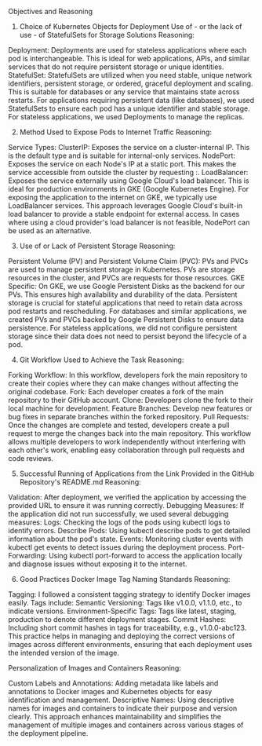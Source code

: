 Objectives and Reasoning
1. Choice of Kubernetes Objects for Deployment
Use of - or the lack of use - of StatefulSets for Storage Solutions
Reasoning:

Deployment: Deployments are used for stateless applications where each pod is interchangeable. This is ideal for web applications, APIs, and similar services that do not require persistent storage or unique identities.
StatefulSet: StatefulSets are utilized when you need stable, unique network identifiers, persistent storage, or ordered, graceful deployment and scaling. This is suitable for databases or any service that maintains state across restarts.
For applications requiring persistent data (like databases), we used StatefulSets to ensure each pod has a unique identifier and stable storage. For stateless applications, we used Deployments to manage the replicas.

2. Method Used to Expose Pods to Internet Traffic
Reasoning:

Service Types:
ClusterIP: Exposes the service on a cluster-internal IP. This is the default type and is suitable for internal-only services.
NodePort: Exposes the service on each Node's IP at a static port. This makes the service accessible from outside the cluster by requesting <NodeIP>:<NodePort>.
LoadBalancer: Exposes the service externally using Google Cloud's load balancer. This is ideal for production environments in GKE (Google Kubernetes Engine).
For exposing the application to the internet on GKE, we typically use LoadBalancer services. This approach leverages Google Cloud's built-in load balancer to provide a stable endpoint for external access. In cases where using a cloud provider's load balancer is not feasible, NodePort can be used as an alternative.

3. Use of or Lack of Persistent Storage
Reasoning:

Persistent Volume (PV) and Persistent Volume Claim (PVC): PVs and PVCs are used to manage persistent storage in Kubernetes. PVs are storage resources in the cluster, and PVCs are requests for those resources.
GKE Specific: On GKE, we use Google Persistent Disks as the backend for our PVs. This ensures high availability and durability of the data.
Persistent storage is crucial for stateful applications that need to retain data across pod restarts and rescheduling. For databases and similar applications, we created PVs and PVCs backed by Google Persistent Disks to ensure data persistence. For stateless applications, we did not configure persistent storage since their data does not need to persist beyond the lifecycle of a pod.

4. Git Workflow Used to Achieve the Task
Reasoning:

Forking Workflow: In this workflow, developers fork the main repository to create their copies where they can make changes without affecting the original codebase.
Fork: Each developer creates a fork of the main repository to their GitHub account.
Clone: Developers clone the fork to their local machine for development.
Feature Branches: Develop new features or bug fixes in separate branches within the forked repository.
Pull Requests: Once the changes are complete and tested, developers create a pull request to merge the changes back into the main repository.
This workflow allows multiple developers to work independently without interfering with each other's work, enabling easy collaboration through pull requests and code reviews.

5. Successful Running of Applications from the Link Provided in the GitHub Repository's README.md
Reasoning:

Validation: After deployment, we verified the application by accessing the provided URL to ensure it was running correctly.
Debugging Measures: If the application did not run successfully, we used several debugging measures:
Logs: Checking the logs of the pods using kubectl logs to identify errors.
Describe Pods: Using kubectl describe pods to get detailed information about the pod's state.
Events: Monitoring cluster events with kubectl get events to detect issues during the deployment process.
Port-Forwarding: Using kubectl port-forward to access the application locally and diagnose issues without exposing it to the internet.

6. Good Practices
Docker Image Tag Naming Standards
Reasoning:

Tagging: I followed a consistent tagging strategy to identify Docker images easily. Tags include:
Semantic Versioning: Tags like v1.0.0, v1.1.0, etc., to indicate versions.
Environment-Specific Tags: Tags like latest, staging, production to denote different deployment stages.
Commit Hashes: Including short commit hashes in tags for traceability, e.g., v1.0.0-abc123.
This practice helps in managing and deploying the correct versions of images across different environments, ensuring that each deployment uses the intended version of the image.

Personalization of Images and Containers
Reasoning:

Custom Labels and Annotations: Adding metadata like labels and annotations to Docker images and Kubernetes objects for easy identification and management.
Descriptive Names: Using descriptive names for images and containers to indicate their purpose and version clearly.
This approach enhances maintainability and simplifies the management of multiple images and containers across various stages of the deployment pipeline.





